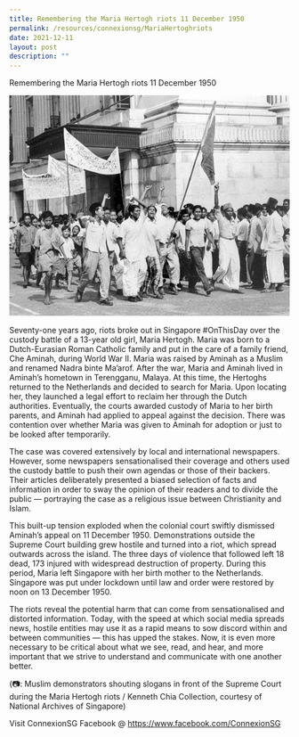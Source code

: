 ```yaml
---
title: Remembering the Maria Hertogh riots 11 December 1950
permalink: /resources/connexionsg/MariaHertoghriots
date: 2021-12-11
layout: post
description: ""
---
```

Remembering the Maria Hertogh riots 11 December 1950

![Alt text for image on Isomer site](/images/connexionsg/2021/264774235_6587098831332026_1847864021208296579_n.jpg)

Seventy-one years ago, riots broke out in Singapore #OnThisDay over the custody battle of a 13-year old girl, Maria Hertogh. Maria was born to a Dutch-Eurasian Roman Catholic family and put in the care of a family friend, Che Aminah, during World War II. Maria was raised by Aminah as a Muslim and renamed Nadra binte Ma’arof. After the war, Maria and Aminah lived in Aminah’s hometown in Terengganu, Malaya. At this time, the Hertoghs returned to the Netherlands and decided to search for Maria. Upon locating her, they launched a legal effort to reclaim her through the Dutch authorities. Eventually, the courts awarded custody of Maria to her birth parents, and Aminah had applied to appeal against the decision. There was contention over whether Maria was given to Aminah for adoption or just to be looked after temporarily.

The case was covered extensively by local and international newspapers. However, some newspapers sensationalised their coverage and others used the custody battle to push their own agendas or those of their backers. Their articles deliberately presented a biased selection of facts and information in order to sway the opinion of their readers and to divide the public — portraying the case as a religious issue between Christianity and Islam.

This built-up tension exploded when the colonial court swiftly dismissed Aminah’s appeal on 11 December 1950. Demonstrations outside the Supreme Court building grew hostile and turned into a riot, which spread outwards across the island. The three days of violence that followed left 18 dead, 173 injured with widespread destruction of property. During this period, Maria left Singapore with her birth mother to the Netherlands. Singapore was put under lockdown until law and order were restored by noon on 13 December 1950.

The riots reveal the potential harm that can come from sensationalised and distorted information. Today, with the speed at which social media spreads news, hostile entities may use it as a rapid means to sow discord within and between communities — this has upped the stakes. Now, it is even more necessary to be critical about what we see, read, and hear, and more important that we strive to understand and communicate with one another better.

(📷: Muslim demonstrators shouting slogans in front of the Supreme Court during the Maria Hertogh riots / Kenneth Chia Collection, courtesy of National Archives of Singapore)

Visit ConnexionSG Facebook @ https://www.facebook.com/ConnexionSG